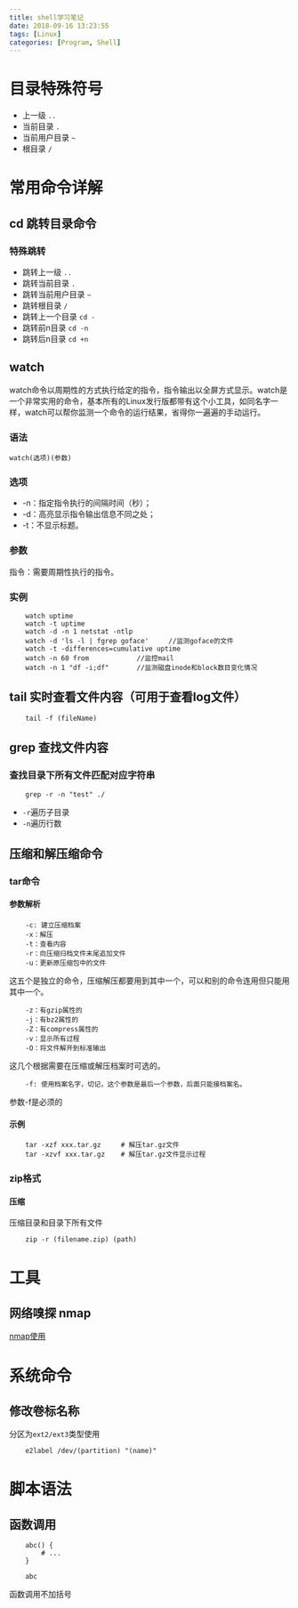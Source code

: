 ```yaml
---
title: shell学习笔记
date: 2018-09-16 13:23:55
tags: [Linux]
categories: [Program, Shell]
---
```


# 目录特殊符号

- 上一级 `..`
- 当前目录 `.`
- 当前用户目录 `~`
- 根目录 `/`

# 常用命令详解

## cd 跳转目录命令

### 特殊跳转

- 跳转上一级 `..`
- 跳转当前目录 `.`
- 跳转当前用户目录 `~`
- 跳转根目录 `/`
- 跳转上一个目录 `cd -`
- 跳转前n目录 `cd -n`
- 跳转后n目录 `cd +n`

## watch

watch命令以周期性的方式执行给定的指令，指令输出以全屏方式显示。watch是一个非常实用的命令，基本所有的Linux发行版都带有这个小工具，如同名字一样，watch可以帮你监测一个命令的运行结果，省得你一遍遍的手动运行。

### 语法

    watch(选项)(参数)

### 选项

- -n：指定指令执行的间隔时间（秒）；
- -d：高亮显示指令输出信息不同之处；
- -t：不显示标题。

### 参数
指令：需要周期性执行的指令。

### 实例

```shell
    watch uptime
    watch -t uptime
    watch -d -n 1 netstat -ntlp
    watch -d 'ls -l | fgrep goface'     //监测goface的文件
    watch -t -differences=cumulative uptime
    watch -n 60 from            //监控mail
    watch -n 1 "df -i;df"       //监测磁盘inode和block数目变化情况
```

## tail 实时查看文件内容（可用于查看log文件）

```shell
    tail -f (fileName)
```

## grep 查找文件内容

### 查找目录下所有文件匹配对应字符串

```shell
    grep -r -n "test" ./
```
- `-r`遍历子目录
- `-n`遍历行数

## 压缩和解压缩命令

### tar命令

#### 参数解析

```shell
    -c: 建立压缩档案
    -x：解压
    -t：查看内容
    -r：向压缩归档文件末尾追加文件
    -u：更新原压缩包中的文件
```

这五个是独立的命令，压缩解压都要用到其中一个，可以和别的命令连用但只能用其中一个。

```shell
    -z：有gzip属性的
    -j：有bz2属性的
    -Z：有compress属性的
    -v：显示所有过程
    -O：将文件解开到标准输出
```

这几个根据需要在压缩或解压档案时可选的。

```
    -f: 使用档案名字，切记，这个参数是最后一个参数，后面只能接档案名。
```

参数-f是必须的

#### 示例

```shell
    tar -xzf xxx.tar.gz     # 解压tar.gz文件
    tar -xzvf xxx.tar.gz    # 解压tar.gz文件显示过程
```

### zip格式

#### 压缩

压缩目录和目录下所有文件

```shell
    zip -r (filename.zip) (path)
```

# 工具

## 网络嗅探 nmap

[nmap使用](https://baike.baidu.com/item/nmap/1400075?fr=aladdin)

# 系统命令

## 修改卷标名称

分区为`ext2/ext3`类型使用

```shell
    e2label /dev/(partition) "(name)"
```

# 脚本语法

## 函数调用

```shell
    abc() {
        # ...
    }

    abc
```

函数调用不加括号